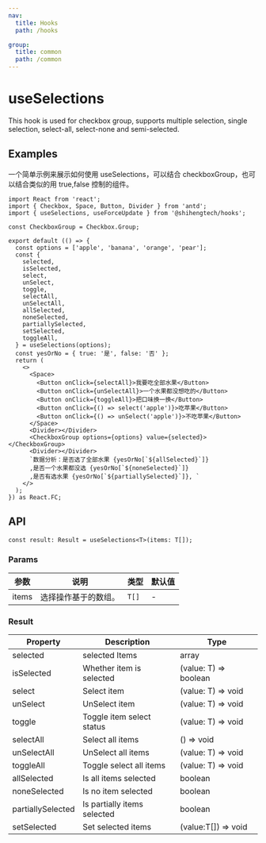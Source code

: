 ```yaml
---
nav:
  title: Hooks
  path: /hooks

group:
  title: common
  path: /common
---
```


# useSelections

This hook is used for checkbox group, supports multiple selection, single selection, select-all, select-none and semi-selected.

## Examples

一个简单示例来展示如何使用 useSelections，可以结合 checkboxGroup，也可以结合类似的用 true,false 控制的组件。

```tsx
import React from 'react';
import { Checkbox, Space, Button, Divider } from 'antd';
import { useSelections, useForceUpdate } from '@shihengtech/hooks';

const CheckboxGroup = Checkbox.Group;

export default (() => {
  const options = ['apple', 'banana', 'orange', 'pear'];
  const {
    selected,
    isSelected,
    select,
    unSelect,
    toggle,
    selectAll,
    unSelectAll,
    allSelected,
    noneSelected,
    partiallySelected,
    setSelected,
    toggleAll,
  } = useSelections(options);
  const yesOrNo = { true: '是', false: '否' };
  return (
    <>
      <Space>
        <Button onClick={selectAll}>我要吃全部水果</Button>
        <Button onClick={unSelectAll}>一个水果都没想吃的</Button>
        <Button onClick={toggleAll}>把口味换一换</Button>
        <Button onClick={() => select('apple')}>吃苹果</Button>
        <Button onClick={() => unSelect('apple')}>不吃苹果</Button>
      </Space>
      <Divider></Divider>
      <CheckboxGroup options={options} value={selected}></CheckboxGroup>
      <Divider></Divider>
      `数据分析：是否选了全部水果 {yesOrNo[`${allSelected}`]}
      ,是否一个水果都没选 {yesOrNo[`${noneSelected}`]}
      ,是否有选水果 {yesOrNo[`${partiallySelected}`]}, `
    </>
  );
}) as React.FC;
```

## API

```tsx | pure
const result: Result = useSelections<T>(items: T[]);
```

### Params

| 参数  | 说明                 | 类型  | 默认值 |
| ----- | -------------------- | ----- | ------ |
| items | 选择操作基于的数组。 | `T[]` | -      |

### Result

| Property          | Description                 | Type                  |
| ----------------- | --------------------------- | --------------------- |
| selected          | selected Items              | array                 |
| isSelected        | Whether item is selected    | (value: T) => boolean |
| select            | Select item                 | (value: T) => void    |
| unSelect          | UnSelect item               | (value: T) => void    |
| toggle            | Toggle item select status   | (value: T) => void    |
| selectAll         | Select all items            | () => void            |
| unSelectAll       | UnSelect all items          | (value: T) => void    |
| toggleAll         | Toggle select all items     | (value: T) => void    |
| allSelected       | Is all items selected       | boolean               |
| noneSelected      | Is no item selected         | boolean               |
| partiallySelected | Is partially items selected | boolean               |
| setSelected       | Set selected items          | (value:T[]) => void   |
